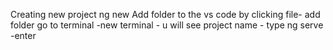 Creating new project 
ng new
Add folder to the vs code by clicking file- add folder
go to terminal -new terminal - u will see project name - type ng serve -enter